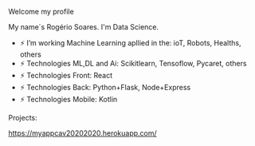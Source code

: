 Welcome my profile

My name´s Rogério Soares. I'm Data Science.

- ⚡ I’m working Machine Learning apllied in the: ioT, Robots, Healths, others
- ⚡ Technologies ML,DL and Ai: Scikitlearn, Tensoflow, Pycaret, others
- ⚡ Technologies Front: React
- ⚡ Technologies Back: Python+Flask, Node+Express
- ⚡ Technologies Mobile: Kotlin

Projects: 

https://myappcav20202020.herokuapp.com/

